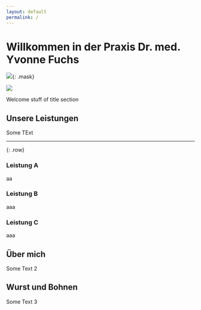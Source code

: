 ```yaml
---
layout: default
permalink: /
---
```





# Willkommen in der Praxis Dr. med. Yvonne Fuchs

![](https://cdn.leuffen.de//leu-stock/v/54/992x661/AdobeStock_349906385.jpeg){: .mask}

![](/assets/ani.svg)


Welcome stuff of title section




## Unsere Leistungen

Some TExt


---
{: .row}

### Leistung A

aa

### Leistung B
aaa
### Leistung C
aaa

## Über mich

Some Text 2

## Wurst und Bohnen

Some Text 3
